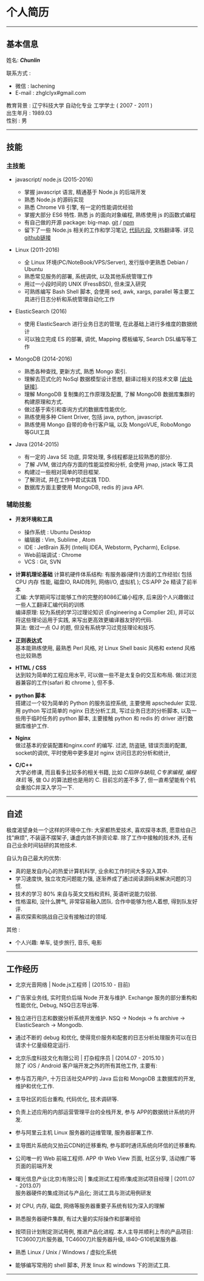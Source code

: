
个人简历
=============

----------------------------------------
## 基本信息

姓名:  **_Chunlin_**   

联系方式 :     

* 微信 :  lachening
* E-mail : zhglclyx#gmail.com

教育背景 :  辽宁科技大学 自动化专业 工学学士 ( 2007 - 2011 )              
出生年月 : 1989.03                
性别 : 男     

---------------------------------------------
## 技能

### 主技能

 * javascript/ node.js (2015-2016)
	 * 掌握 javascript 语言, 精通基于 Node.js 的后端开发
	 * 熟悉 Node.js 的源码实现
	 * 熟悉 Chrome V8 引擎, 有一定的性能调优经验
	 * 掌握大部分 ES6 特性. 熟悉 js 的面向对象编程, 熟练使用 js 的函数式编程 
	 * 有自己做的开源 package: big-map. [git](https://github.com/Chunlin-Li/BigMap) / [npm](https://www.npmjs.com/package/big-map)
	 * 留下了一些 Node.js 相关的工作和学习笔记, [代码片段](https://github.com/Chunlin-Li/my-js-snippet), 文档翻译等. 详见[github链接](https://chunlin-li.github.io)

 * Linux (2011-2016)
	 * 全 Linux 环境(PC/NoteBook/VPS/Server), 发行版中更熟悉 Debian / Ubuntu 
	 * 熟悉常见服务的部署, 系统调优, 以及其他系统管理工作 
	 * 用过一小段时间的 UNIX (FressBSD), 但未深入研究
	 * 可熟练编写 Bash Shell 脚本, 会使用 sed, awk, xargs, parallel 等主要工具进行日志分析和系统管理自动化工作

 * ElasticSearch (2016)
     * 使用 ElasticSearch 进行业务日志的管理, 在此基础上进行多维度的数据统计
     * 可以独立完成 ES 的部署, 调优, Mapping 模板编写, Search DSL编写等工作 

 * MongoDB (2014-2016)
	 * 熟悉各种查找, 更新方式, 熟悉 Mongo 索引.
	 * 理解去范式化的 NoSql 数据模型设计思想, 翻译过相关的技术文章 [[此处链接]](https://github.com/Chunlin-Li/Chunlin-Li.github.io/blob/master/blogs/db/nosql-data-modeling-techniques-translate.md).
	 * 理解 MongoDB 复制集的工作原理及配置, 了解 MongoDB 数据库集群的构建原理和方式.
     * 做过基于索引和查询方式的数据库性能优化.
	 * 熟练使用多种 Client Driver, 包括 java, python, javascript.
	 * 熟练使用 Mongo 自带的命令行客户端,  以及 MongoVUE, RoboMongo 等GUI工具

 * Java (2014-2015)
	 * 有一定的 Java SE 功底, 异常处理, 多线程都是比较熟悉的部分.   
	 * 了解 JVM, 做过内存方面的性能监控和分析, 会使用 jmap, jstack 等工具
	 * 构建过一些相对简单的项目框架.
	 * 了解测试, 并在工作中尝试实践 TDD. 
	 * 数据库方面主要使用 MongoDB, redis 的 java API.   


### 辅助技能

* **开发环境和工具**   
	* 操作系统 : Ubuntu Desktop
	* 编辑器 : Vim, Sublime , Atom 
	* IDE : JetBrain 系列 (Intellij IDEA, Webstorm, Pycharm), Eclipse.
	* Web前端调试 : Chrome
	* VCS : Git, SVN

* **计算机理论基础**
计算机硬件体系结构: 有服务器(硬件)方面的工作经验( 包括 CPU 内存 性能, 磁盘IO, RAID阵列, 网络I/O, 虚拟机 ); CS:APP 2e 精读了前半本               
汇编: 大学期间写过能够工作的完整的8086汇编小程序, 后来因个人兴趣做过一些人工翻译汇编代码的训练      
编译原理: 较为系统的学习过理论知识 (Engineering a Complier 2E), 并可以将这些理论运用于实践, 来写出更高效更编译器友好的代码.    
算法: 做过一点 OJ 的题, 但没有系统学习过竞技理论和技巧.

* **正则表达式**   
基本能熟练使用, 最熟悉 Perl 风格, 对 Linux Shell basic 风格和 extend 风格也比较熟悉 

* **HTML / CSS**    
达到较为简单的工程应用水平, 可以做一些不是太复杂的交互和布局. 做过浏览器兼容的工作(safari 和 chrome ), 但不多.

* **python 脚本**   
搭建过一个较为简单的 Python 的服务监控系统, 主要使用 apscheduler 实现.       
用 python 写过简单的 nginx 日志分析工具, 写过业务日志的分析脚本, 以及一些用于临时任务的 python 脚本, 主要接触 python 和 redis 的 driver 进行数据库维护工作.

* **Nginx**   
做过基本的安装配置和nginx.conf 的编写. 过滤, 防盗链, 错误页面的配置, socket的调优, 平时使用中更多是对 nginx 访问日志的分析和统计,     

* **C/C++**   
大学必修课, 而且看多比较多的相关书籍, 比如 *C陷阱与缺陷*, *C专家编程*, *编程珠玑* 等, 做 OJ 的算法题也是用的 C. 目前忘的差不多了, 但一直希望能有个机会重拾C并深入学习一下.

----------------------------------------

## 自述     

极度渴望身处一个这样的环境中工作: 大家都热爱技术, 喜欢探寻本质, 愿意给自己找"麻烦", 不装逼不摆架子, 谦虚内敛不排资论辈. 除了工作中接触的技术外, 还有自己业余时间钻研的其他技术.         

自认为自己最大的优势:    

* 真的是发自内心的热爱计算机科学, 业余和工作时间大多投入其中.    
* 学习速度快, 独立攻克问题能力强, 逐渐养成了通过阅读源码来解决问题的习惯.     
* 技术的学习 80% 来自与英文文档和资料, 英语听说能力较弱.     
* 性格温和, 没什么脾气, 非常容易融入团队. 合作中能够为他人着想, 得到队友好评.   
* 喜欢探索和挑战自己没有接触过的领域.   

其他 : 

* 个人兴趣: 单车, 徒步旅行, 音乐, 电影


--------------------------------

## 工作经历

* 北京光音网络 | Node.js工程师 | (2015.10 - 目前)

 * 广告家业务线, 实时竞价后端 Node 开发与维护. Exchange 服务的部分重构和性能优化, Debug, NSQ日志导出等. 
 * 独立进行日志和数据分析系统开发维护. NSQ -> Nodejs -> fs archive -> ElasticSearch -> Mongodb.
 * 通过不断的 debug 和优化, 使得竞价服务和配套的日志分析处理服务可以在日请求十亿量级稳定运行.


* 北京乐度科技文化有限公司 | 打杂程序员 | (2014.07 - 2015.10 )     
除了 iOS / Android 客户端开发之外的所有其他工作, 主要有:      

 * 参与百万用户, 十万日活社交APP的 Java 后台和 MongoDB 主数据库的开发, 维护和优化工作.     
 * 主导社区的后台重构, 代码优化, 技术调研等.
 * 负责上述应用的内部运营管理平台的全栈开发, 参与 APP的数据统计系统的开发.
 * 参与阿里云主机 Linux 服务器的运维管理, 服务器部署工作.
 * 主导图片系统向又拍云CDN的迁移重构, 参与即时通讯系统向环信的迁移重构.
 * 公司唯一的 Web 前端工程师. APP 中 Web View 页面, 社区分享,  活动推广等页面的前端开发

* 曙光信息产业(北京)有限公司 | 集成测试工程师/集成测试项目经理 | (2011.07 - 2013.07)    
服务器硬件的集成测试与产品化; 测试工具与测试用例研发

 * 对 CPU, 内存, 磁盘, 网络等服务器重要子系统有较为深入的理解
 * 熟悉服务器硬件集群, 有过大量的实际操作和部署经验
 * 按项目计划制定测试用例, 推进产品化进程. 本人主导并顺利上市的产品项目: TC3600刀片服务器, TC4600刀片服务器升级, I840-G10机架服务器.
 * 熟悉 Linux / Unix / Windows / 虚拟化系统 
 * 能够编写常用的 shell 脚本, 开发 linux 和 windows 下的测试工具.

---------------------------------------
